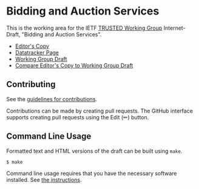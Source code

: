 # Bidding and Auction Services

This is the working area for the IETF [TRUSTED Working Group](https://datatracker.ietf.org/wg/trusted/documents/) Internet-Draft, "Bidding and Auction Services".

* [Editor's Copy](https://privacysandbox.github.io/draft-ietf-protected-audience-auction-service/#go.draft-ietf-trusted-auction-services.html)
* [Datatracker Page](https://datatracker.ietf.org/doc/draft-ietf-trusted-auction-services)
* [Working Group Draft](https://datatracker.ietf.org/doc/html/draft-ietf-trusted-auction-services)
* [Compare Editor's Copy to Working Group Draft](https://privacysandbox.github.io/draft-ietf-protected-audience-auction-service/#go.draft-ietf-trusted-auction-services.diff)


## Contributing

See the
[guidelines for contributions](https://github.com/privacysandbox/draft-ietf-protected-audience-auction-service/blob//CONTRIBUTING.md).

Contributions can be made by creating pull requests.
The GitHub interface supports creating pull requests using the Edit (✏) button.


## Command Line Usage

Formatted text and HTML versions of the draft can be built using `make`.

```sh
$ make
```

Command line usage requires that you have the necessary software installed.  See
[the instructions](https://github.com/martinthomson/i-d-template/blob/main/doc/SETUP.md).

